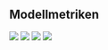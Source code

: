 ## Modellmetriken
![](https://asset.cml.dev/4c0c986c2e6a54c18b30902618e80da9ab71b8a1?cml=png)
![](https://asset.cml.dev/c4efd23e8c1b6997df343b590e498a4190735dcf?cml=png)
![](https://asset.cml.dev/38f525ad7b7f9f04597194d73fb02f9db9e384d3?cml=png)
![](https://asset.cml.dev/e8b163bf1676b8d06e74816cc1b9d287b857dbf5?cml=png)
